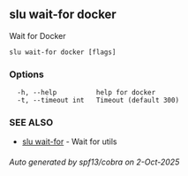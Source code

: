 ## slu wait-for docker

Wait for Docker

```
slu wait-for docker [flags]
```

### Options

```
  -h, --help          help for docker
  -t, --timeout int   Timeout (default 300)
```

### SEE ALSO

* [slu wait-for](slu_wait-for.md)	 - Wait for utils

###### Auto generated by spf13/cobra on 2-Oct-2025

